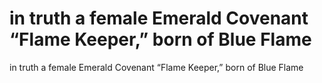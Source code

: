 # in truth a female Emerald Covenant “Flame Keeper,” born of Blue Flame

in truth a female Emerald Covenant “Flame Keeper,” born of Blue Flame